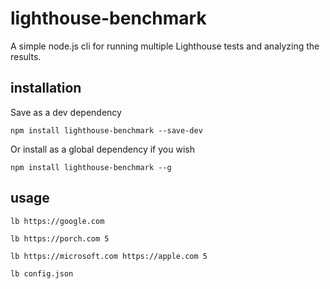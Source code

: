 # lighthouse-benchmark

A simple node.js cli for running multiple Lighthouse tests and analyzing the results.


## installation

Save as a dev dependency

```
npm install lighthouse-benchmark --save-dev
```

Or install as a global dependency if you wish

```
npm install lighthouse-benchmark --g
```

## usage

```
lb https://google.com
```

```
lb https://porch.com 5
```

```
lb https://microsoft.com https://apple.com 5
```

```
lb config.json
```
